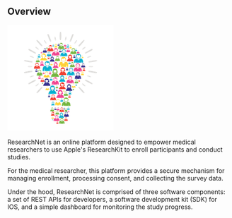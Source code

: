 
## Overview

![research](images/research.png )


ResearchNet is an online platform designed to empower medical researchers to use Apple's ResearchKit to enroll participants and conduct studies. 

For the medical researcher, this platform provides a secure mechanism for managing enrollment, processing consent, and collecting the survey data. 


Under the hood, ResearchNet is comprised of three software components:  a set of REST APIs for developers, a software development kit (SDK) for IOS,  and a simple dashboard for monitoring the study progress.  



